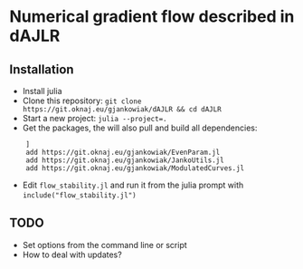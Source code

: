 # Numerical gradient flow described in dAJLR

## Installation

- Install julia
- Clone this repository: `git clone https://git.oknaj.eu/gjankowiak/dAJLR && cd dAJLR`
- Start a new project: `julia --project=.`
- Get the packages, the will also pull and build all dependencies:
```
    ]
    add https://git.oknaj.eu/gjankowiak/EvenParam.jl
    add https://git.oknaj.eu/gjankowiak/JankoUtils.jl
    add https://git.oknaj.eu/gjankowiak/ModulatedCurves.jl
```

- Edit `flow_stability.jl` and run it from the julia prompt with `include("flow_stability.jl")`

## TODO

- Set options from the command line or script
- How to deal with updates?